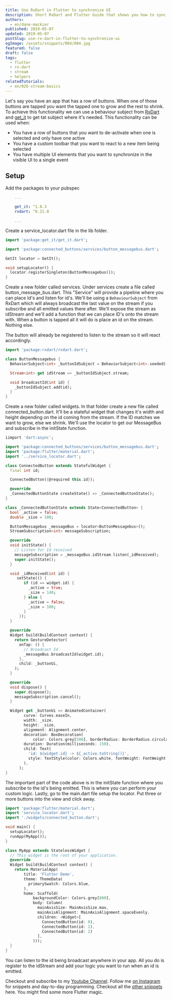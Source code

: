 ```yaml
---
title: Use RxDart in Flutter to synchronize UI
description: Short RxDart and Flutter Guide that shows you how to sync up UI events using Subjects as a MessageBus.
authors:
  - en/dane-mackier
published: 2019-05-07
updated: 2019-05-07
postSlug: use-rx-dart-in-flutter-to-synchronize-ui
ogImage: /assets/snippets/004/004.jpg
featured: false
draft: false
tags:
  - flutter
  - rx-dart
  - stream
  - helpers
relatedTutorials:
  - en/026-stream-basics
---
```


Let's say you have an app that has a row of buttons. When one of those buttons are tapped you want the tapped one to grow and the rest to shrink. To achieve this functionality we can use a behaviour subject from [RxDart](https://pub.dartlang.org/packages/rxdart) and [get_it](https://pub.dartlang.org/packages/get_it) to get tat subject where it's needed. This functionality can be used when:

- You have a row of buttons that you want to de-activate when one is selected and only have one active
- You have a custom toolbar that you want to react to a new item being selected
- You have multiple UI elements that you want to synchronize in the visible UI to a single event

## Setup

Add the packages to your pubspec

```yaml
    ...

    get_it: ^1.0.3
    rxdart: ^0.21.0

    ...
```

Create a service_locator.dart file in the lib folder.

```dart
import 'package:get_it/get_it.dart';

import 'package:connected_buttons/services/button_messagebus.dart';

GetIt locator = GetIt();

void setupLocator() {
  locator.registerSingleton(ButtonMessagebus());
}

```

Create a new folder called services. Under services create a file called button_message_bus.dart. This "Service" will provide a pipeline where you can place Id's and listen for id's. We'll be using a `BehaviourSubject` from RxDart which will always broadcast the last value on the stream if you subscribe and all emitted values there after. We'll expose the stream as idStream and we'll add a function that we can place ID's onto the stream with. When a button is tapped all it will do is place an id on the stream. Nothing else.

The button will already be registered to listen to the stream so it will react accordingly.

```dart
import 'package:rxdart/rxdart.dart';

class ButtonMessagebus {
  BehaviorSubject<int> _buttonIdSubject = BehaviorSubject<int>.seeded(-1);

  Stream<int> get idStream => _buttonIdSubject.stream;

  void broadcastId(int id) {
    _buttonIdSubject.add(id);
  }
}
```

Create a new folder called widgets. In that folder create a new file called connected_button.dart. It'll be a stateful widget that changes it's width and height depending on the id coming from the stream. If the ID matches we want to grow, else we shrink. We'll use the locator to get our MessageBus and subscribe in the initState function.

```dart
iimport 'dart:async';

import 'package:connected_buttons/services/button_messagebus.dart';
import 'package:flutter/material.dart';
import '../service_locator.dart';

class ConnectedButton extends StatefulWidget {
  final int id;

  ConnectedButton({@required this.id});

  @override
  _ConnectedButtonState createState() => _ConnectedButtonState();
}

class _ConnectedButtonState extends State<ConnectedButton> {
  bool _active = false;
  double _size = 100;

  ButtonMessagebus _messageBus = locator<ButtonMessagebus>();
  StreamSubscription<int> messageSubscription;

  @override
  void initState() {
    // Listen for Id received
    messageSubscription = _messageBus.idStream.listen(_idReceived);
    super.initState();
  }

  void _idReceived(int id) {
     setState(() {
        if (id == widget.id) {
          _active = true;
          _size = 140;
        } else {
          _active = false;
          _size = 100;
        }
      });
  }

  @override
  Widget build(BuildContext context) {
    return GestureDetector(
      onTap: () {
        // Broadcast Id
        _messageBus.broadcastId(widget.id);
      },
      child: _buttonUi,
    );
  }

  @override
  void dispose() {
    super.dispose();
    messageSubscription.cancel();
  }

  Widget get _buttonUi => AnimatedContainer(
        curve: Curves.easeIn,
        width: _size,
        height: _size,
        alignment: Alignment.center,
        decoration: BoxDecoration(
            color: Colors.grey[500], borderRadius: BorderRadius.circular(10.0)),
        duration: Duration(milliseconds: 150),
        child: Text(
          'id: ${widget.id} -> ${_active.toString()}',
          style: TextStyle(color: Colors.white, fontWeight: FontWeight.bold),
        ),
      );
}
```

The important part of the code above is in the initState function where you subscribe to the id's being emitted. This is where you can perform your custom logic. Lastly, go to the main.dart file setup the locator. Put three or more buttons into the view and click away.

```dart
import 'package:flutter/material.dart';
import 'service_locator.dart';
import './widgets/connected_button.dart';

void main() {
  setupLocator();
  runApp(MyApp());
}

class MyApp extends StatelessWidget {
  // This widget is the root of your application.
  @override
  Widget build(BuildContext context) {
    return MaterialApp(
        title: 'Flutter Demo',
        theme: ThemeData(
          primarySwatch: Colors.blue,
        ),
        home: Scaffold(
            backgroundColor: Colors.grey[800],
            body: Column(
              mainAxisSize: MainAxisSize.max,
              mainAxisAlignment: MainAxisAlignment.spaceEvenly,
              children: <Widget>[
                ConnectedButton(id: 0),
                ConnectedButton(id: 1),
                ConnectedButton(id: 2)
              ],
            )));
  }
}

```

You can listen to the id being broadcast anywhere in your app. All you do is register to the idStream and add your logic you want to run when an id is emitted.

Checkout and subscribe to my [Youtube Channel](https://www.youtube.com/c/filledstacks?sub_confirmation=1). Follow me [on Instagram](https://www.instagram.com/filledstacks/) for snippets and day-to-day programming. Checkout all the [other snippets](/snippets) here. You might find some more Flutter magic.
